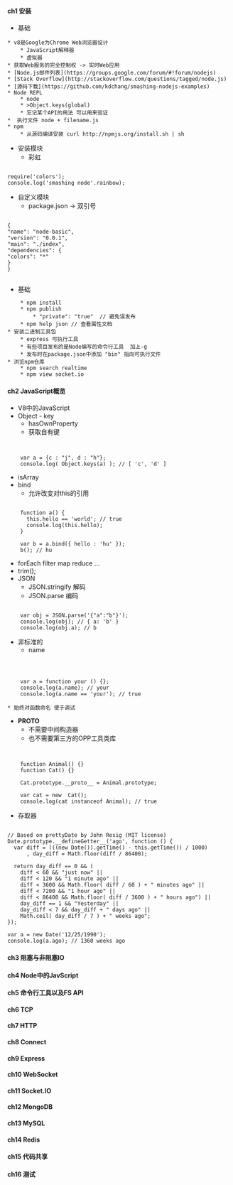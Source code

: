 #### **ch1 安装**
* 基础

```
* v8是Google为Chrome Web浏览器设计
	* JavaScript解释器
    * 虚拟器
* 获取Web服务的完全控制权 -> 实时Web应用
* [Node.js邮件列表](https://groups.google.com/forum/#!forum/nodejs)
* [Stack Overflow](http://stackoverflow.com/questions/tagged/node.js)
* [源码下载](https://github.com/kdchang/smashing-nodejs-examples)
* Node REPL
	* node
    * >Object.keys(global)
    * 忘记某个API的用法 可以用来验证
*  执行文件 node + filename.js
* npm
	* 从源码编译安装 curl http://npmjs.org/install.sh | sh
```


* 安装模块
    * 彩虹
    


```

require('colors');
console.log('smashing node'.rainbow);

```



* 自定义模块
    * package.json -> 双引号



```

{
"name": "node-basic",
"version": "0.0.1",
"main": "./index",
"dependencies": {
"colors": "*"
}
}


```



* 基础

```
    * npm install
    * npm publish
    	* "private": "true"  // 避免误发布
    * npm help json // 查看属性文档
* 安装二进制工具包
	* express 可执行工具
	* 有些项目发布的是Node编写的命令行工具  加上-g
    * 发布时在package.json中添加 "bin" 指向可执行文件
* 浏览npm仓库
	* npm search realtime
    * npm view socket.io
```



####  **ch2 JavaScript概览**
* V8中的JavaScript
* Object - key
	* hasOwnProperty
    * 获取自有键
    


```


	var a = {c : "j", d : "h"};
	console.log( Object.keys(a) ); // [ 'c', 'd' ]

```


* isArray
* bind
	* 允许改变对this的引用
    


```

    function a() {
      this.hello == 'world'; // true
      console.log(this.hello);
    }

    var b = a.bind({ hello : 'hu' });
    b(); // hu

```


* forEach filter map reduce ...
* trim();
* JSON
    * JSON.stringify 解码
    * JSON.parse 编码
    


```

    var obj = JSON.parse('{"a":"b"}');
    console.log(obj); // { a: 'b' }
    console.log(obj.a); // b

```


* 非标准的
	* name


```



    var a = function your () {};
    console.log(a.name); // your
    console.log(a.name == 'your'); // true

```


    * 始终对函数命名 便于调试
* __PROTO__
	* 不需要中间构造器
    * 也不需要第三方的OPP工具类库
    


```


    function Animal() {}
    function Cat() {}

    Cat.prototype.__proto__ = Animal.prototype;

    var cat = new  Cat();
    console.log(cat instanceof Animal); // true

```


* 存取器



```

// Based on prettyDate by John Resig (MIT license)
Date.prototype.__defineGetter__('ago', function () {
  var diff = (((new Date()).getTime() - this.getTime()) / 1000)
      , day_diff = Math.floor(diff / 86400);

  return day_diff == 0 && (
    diff < 60 && "just now" ||
    diff < 120 && "1 minute ago" ||
    diff < 3600 && Math.floor( diff / 60 ) + " minutes ago" ||
    diff < 7200 && "1 hour ago" ||
    diff < 86400 && Math.floor( diff / 3600 ) + " hours ago") ||
    day_diff == 1 && "Yesterday" ||
    day_diff < 7 && day_diff + " days ago" ||
    Math.ceil( day_diff / 7 ) + " weeks ago";
});

var a = new Date('12/25/1990');
console.log(a.ago); // 1360 weeks ago

```



####  **ch3 阻塞与非阻塞IO**
####  **ch4 Node中的JavScript**
####  **ch5 命令行工具以及FS API**
####  **ch6 TCP**
####  **ch7 HTTP**
####  **ch8 Connect**
####  **ch9 Express**
####  **ch10 WebSocket**
####  **ch11 Socket.IO**
####  **ch12 MongoDB**
####  **ch13 MySQL**
####  **ch14 Redis**
####  **ch15 代码共享**
####  **ch16 测试**


